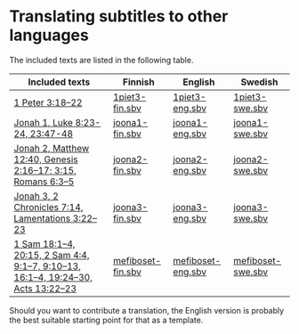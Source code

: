 # Translating subtitles to other languages

The included texts are listed in the following table.

| Included texts | Finnish | English | Swedish
| -------------- | ------- | ------- | -------
| [1 Peter 3:18–22](https://rumble.com/vk9z76-1.-piet.-31822.html) | [1piet3-fin.sbv](../main/1piet3-fin.sbv) | [1piet3-eng.sbv](../main/1piet3-eng.sbv) | [1piet3-swe.sbv](../main/1piet3-swe.sbv)
| [Jonah 1, Luke 8:23-24, 23:47-48](https://rumble.com/vktj8h-joona-1.html) | [joona1-fin.sbv](../main/joona1-fin.sbv) | [joona1-eng.sbv](../main/joona1-eng.sbv) | [joona1-swe.sbv](../main/joona1-swe.sbv)
| [Jonah 2, Matthew 12:40, Genesis 2:16–17; 3:15, Romans 6:3–5](https://rumble.com/vktkah-joona-2.html) | [joona2-fin.sbv](../main/joona2-fin.sbv) | [joona2-eng.sbv](../main/joona2-eng.sbv) | [joona2-swe.sbv](../main/joona2-swe.sbv)
| [Jonah 3, 2 Chronicles 7:14, Lamentations 3:22–23](https://rumble.com/vktkrp-joona-3.html) | [joona3-fin.sbv](../main/joona3-fin.sbv) | [joona3-eng.sbv](../main/joona3-eng.sbv) | [joona3-swe.sbv](../main/joona3-swe.sbv)
| [1 Sam 18:1–4, 20:15, 2 Sam 4:4, 9:1–7, 9:10–13, 16:1–4, 19:24–30, Acts 13:22–23](https://youtu.be/V0aq-qDsO5w) | [mefiboset-fin.sbv](../main/mefiboset-fin.sbv) | [mefiboset-eng.sbv](../main/mefiboset-eng.sbv) | [mefiboset-swe.sbv](../main/mefiboset-swe.sbv)

Should you want to contribute a translation, the English version is probably the best suitable starting point for that as a template.

